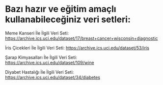 # Bazı hazır ve eğitim amaçlı kullanabileceğiniz veri setleri:

Meme Kanseri İle İlgili Veri Seti: https://archive.ics.uci.edu/dataset/17/breast+cancer+wisconsin+diagnostic

İris Çicekleri İle İlgili Veri Seti: https://archive.ics.uci.edu/dataset/53/iris

Şarap Kimyasalları İle İlgili Veri Seti: https://archive.ics.uci.edu/dataset/109/wine

Diyabet Hastalığı İle İlgili Veri Seti: https://archive.ics.uci.edu/dataset/34/diabetes
